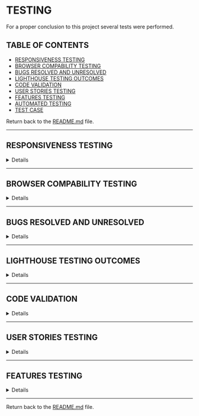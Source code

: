 # TESTING

For a proper conclusion to this project several tests were performed.

## TABLE OF CONTENTS

* [RESPONSIVENESS TESTING](#responsiveness-testing)
* [BROWSER COMPABILITY TESTING](#browser-compability-testing)
* [BUGS RESOLVED AND UNRESOLVED](#bugs-resolved-and-unresolved)
* [LIGHTHOUSE TESTING OUTCOMES](#lighthouse-testing-outcomes)
* [CODE VALIDATION](#code-validation)
* [USER STORIES TESTING](#user-stories-testing)
* [FEATURES TESTING](#features-testing)
* [AUTOMATED TESTING](#automated-testing)
* [TEST CASE](#test-case)

Return back to the [README.md](README.md) file.

- - -

## RESPONSIVENESS TESTING

<details>

The deployed application was tested on multiple devices to check for responsiveness issues. 

It works as expected according to the wireframes and no issue was found.

<img src="readme/documentation/responsiveness/amiresponsive.png">

|Device| Screenshot | 
|:---|:---: |
| 1200px |  <img src="readme/documentation/responsiveness/sizes/1200.png">  |
| 992px  |  <img src="readme/documentation/responsiveness/sizes/992.png">  |
| 768px  |  <img src="readme/documentation/responsiveness/sizes/768.png">  |
| 576px  |  <img src="readme/documentation/responsiveness/sizes/576.png"> |
| 320px  |  <img src="readme/documentation/responsiveness/sizes/320.png"> |


</details>

- - -

## BROWSER COMPABILITY TESTING


<details>

The deployed project was tested on multiple browsers to check for compatibility issues and works as expected.

|Browser | Screenshot | 
|:---:|:---: |
| Chrome | <img src="readme/documentation/browser/chrome.png"> |
| Edge  | <img src="readme/documentation/browser/edge.png"> |
| Firefox |  <img src="readme/documentation/browser/firefox.png"> |

</details>

- - -

## BUGS RESOLVED AND UNRESOLVED 

<details>

The issues listed in the table below were indentified during the development of the project.

### Resolved bugs and issues

|N.| Issue |  Action | Status | 
|:---|:--- |:--- |:--- |
|01| Instructions, Ingredients and Category fields weren't required to submit a new recipe | Remove null and blank = True and set a default | Closed | 
|02| edit/delete recipe available to all users | Add condition for user to authenticated and a super user to have edit/delete option render | Closed | 
|03| Brute forcing the URL to edit/delete recipe allowed non superuser to edit/delete recipes | Update views to have non-superusers redirected to 404 error page | Closed | 
|04| Brute forcing the URL to edit/delete comments allowed any user to edit/delete any other users' comments | Update views to have user's who isn't the comment owner redirected to 404 error page | Closed | 
|05| Alert messages wouldn't close when clicking the X | Add javascript to remove the element when the X is clicked | Closed | 
|06| edit/delete recipe available to all users | Add condition for user to authenticated and a super user to have edit/delete option render | Closed |
|09| Inpunt forms don't prepoulate fields with original comment or recipe values when editing | passed the recipe instance as an argument to the form constructor | Closed |
|10| Heroku deployment failing | Removed unused CAB import from msilib | Closed |
|11| Categories weren't rendering | In models.py relevant functions were moved inside catergories class as they were mistakenly sitting outside it | Closed | 
|12| 404 error page wasn't loading | Input handlere404 function to letseat views.py and at the end of relevant conditions in blog views.py   | Closed |
|13| Styles not rendering in live preview | Switch debug to true   | Closed |
|14| Console Error that messageRow is not a valid DOM element however it disappears when the alert message for logging in and out appears. | Delete relevant console.log from script.js | Closed |

### Unresolved bugs and issues

|N.| Issue |  Action | Status | 
|:---|:--- |:--- |:--- |
|01| Ingredients and Instructions do not render in the form of a list even when typed as such in the textareas. | Textarea field in the backend allow lists to be rendered on posted recipe. I have checked the views but isn't clear why the same textareas in the frontend and backend are operating differently | Open |
|02| When a user likes a recipe the like initial icon of a heart outline should fill in to be a solid heart but it doesn't | I have checked the html and views and can't find an obvious reason as to why it isn't changing | Open |

</details>

- - -

## LIGHTHOUSE TESTING OUTCOMES

<details>

The deployed project was tested using the Lighthouse Audit tool to check for any major issues. The results for each page are listed below.

|Page | Screenshot | Notes |
|:---:|:---: |:---: |
|Index Desktop |<img src="readme/documentation/performance/desktop/index.png">||
|Index Mobile |<img src="readme/documentation/performance/mobile/index.png">| Height and width for images stated as reason for lower score. I tried changin them but it made no difference. |
|All Recipes Desktop |<img src="readme/documentation/performance/desktop/all_recipes.png">||
|All Recipes Mobile |<img src="readme/documentation/performance/mobile/all_recipes.png">||
|Single Recipe Desktop |<img src="readme/documentation/performance/desktop/single_recipe.png">||
|Single Recipe Mobile |<img src="readme/documentation/performance/mobile/single_recipe.png">||
|Delete Comment Desktop |<img src="readme/documentation/performance/desktop/comment_delete.png">||
|Delete Comment Mobile |<img src="readme/documentation/performance/mobile/comment_delete.png">||
|Edit Comment Desktop |<img src="readme/documentation/performance/desktop/comment_edit.png">||
|Edit Comment Mobile |<img src="readme/documentation/performance/mobile/comment_edit.png">||
|Add Recipe Desktop |<img src="readme/documentation/performance/desktop/admin_recipe_create.png">||
|Add Recipe Mobile |<img src="readme/documentation/performance/mobile/admin_recipe_create.png">||
|Edit Recipe Desktop |<img src="readme/documentation/performance/desktop/admin_recipe_edit.png">||
|Edit Recipe Mobile |<img src="readme/documentation/performance/mobile/admin_recipe_edit.png">||
|Delete Recipe Desktop |<img src="readme/documentation/performance/desktop/admin_recipe_delete.png">||
|Delete Recipe Mobile |<img src="readme/documentation/performance/mobile/admin_recipe_delete.png">||
|Signup Desktop |<img src="readme/documentation/performance/desktop/signup.png">||
|Signup Mobile |<img src="readme/documentation/performance/mobile/signup.png">||
|Login Desktop |<img src="readme/documentation/performance/desktop/login.png">||
|Login Mobile |<img src="readme/documentation/performance/mobile/login.png">||
|Logout Desktop |<img src="readme/documentation/performance/desktop/logout.png">||
|Logout Mobile |<img src="readme/documentation/performance/mobile/logout.png">||

</details>

- - -

## CODE VALIDATION

<details>

### HTML

The [HTML W3C Validator](https://validator.w3.org/) to validate all HTML files.
In order to properly validate the HTML pages with Jinja syntax, the steps are followed for each file:

- Navigate to the deployed application using Google Chrome,
- Right-click anywhere on the page, and select View Page Source.
- Copy the entire "compiled" code, without any Jinja syntax., and use the validate by input method.

The result for each page are listed bellow:

|Page |Screenshot | Notes  | 
|:---:|:----------------------:|---|
| Index | <img src="readme/documentation/validation/html/index.png"> | No Errors |
| Products | <img src="readme/documentation/validation/html/index.png"> | No Errors |
| Single Product | <img src="readme/documentation/validation/html/product_details.png"> | No Errors |
| Events | <img src="readme/documentation/validation/html/events.png"> | No Errors |
| Single Event | <img src="readme/documentation/validation/html/single_event.png"> | No Errors |
| Add Product | <img src="readme/documentation/validation/html/add_product.png"> | No Errors |
| Edit Product | <img src="readme/documentation/validation/html/edit_product.png"> | No Errors |
| Add Event | <img src="readme/documentation/validation/html/add_event.png"> | No Errors |
| Edit Event | <img src="readme/documentation/validation/html/edit_event.png"> | No Errors |
| Bag | <img src="readme/documentation/validation/html/bag.png"> | No Errors |
| Checkout | <img src="readme/documentation/validation/html/checkout.png"> | No Errors |
| Checkout Success | <img src="readme/documentation/validation/html/checkout_success.png"> | No Errors |
| Coupon | <img src="readme/documentation/validation/html/coupon.png"> | No Errors |
| Feedback | <img src="readme/documentation/validation/html/feedback.png"> | No Errors |
| Single Feedback | <img src="readme/documentation/validation/html/feedback_detail.png"> | No Errors |
| Signup | <img src="readme/documentation/validation/html/signup.png"> | Error with signup form not accessible |
| Login | <img src="readme/documentation/validation/html/signin.png"> | No Errors |
| Logout | <img src="readme/documentation/validation/html/signout.png"> | No Errors |
| 404 | <img src="readme/documentation/validation/html/404.png"> | No Errors |

- - - 

### CSS

The [CSS Jigsaw Validator](https://jigsaw.w3.org/css-validator/) was used to validate the CSS file.

| File | Screenshot | Notes |
| --- | --- | --- |
| base.css | <img src="readme/documentation/validation/css/base.png">| No Errors |

- - - 

### JAVASCRIPT

The [JShint Validator](https://jshint.com/) was used to validate the JavaScript file.

| File | Screenshot | Notes |
| --- | --- | --- |
| checkout_stripe_element.js | <img src="readme/documentation/validation/javascript/checkout_stripe_element_1.png"> <img src="readme/documentation/validation/javascript/checkout_stripe_element_2.png">| No Errors |
| profiles_countryfield.js | <img src="readme/documentation/validation/javascript/profiles_countryfield.png"> | No Errors |


- - - 

### PYTHON

The [Code Institute Python Linter](https://pep8ci.herokuapp.com)was used to validate all Python files.

#### Network project

| File | Screenshot  | Notes|
| --- | ------ |:---:|
| settings.py |  <img src="readme/documentation/validation/python/hazelsnutsaboutvintage/settings.png">  | Pass |
| urls.py (main) |  <img src="readme/documentation/validation/python/hazelsnutsaboutvintage/urls.png">  | Pass |
| views.py | <img src="readme/documentation/validation/python/hazelsnutsaboutvintage/views.png">  | Pass |


#### Bag app

| File | Screenshot  | Notes|
| --- | --- | --- |
| bag_tools.py | <img src="readme/documentation/validation/python/bag/bag_tools.png">   | Pass |
| contexts.py | <img src="readme/documentation/validation/python/bag/contexts.png">   | Pass |
| urls.py | <img src="readme/documentation/validation/python/bag/urls.png">   | Pass |
| views.py |  <img src="readme/documentation/validation/python/bag/views.png">  | Pass |

#### Checkout app

| File | Screenshot  | Notes|
| --- | --- | --- |
| admin.py | <img src="readme/documentation/validation/python/checkout/admin.png">   | Pass |
| forms.py | <img src="readme/documentation/validation/python/checkout/forms.png">   | Pass |
| models.py | <img src="readme/documentation/validation/python/checkout/models.png">   | Pass |
| urls.py |  <img src="readme/documentation/validation/python/checkout/urls.png">  | Pass |
| views.py | <img src="readme/documentation/validation/python/checkout/views.png">   | Pass |
| signals.py | <img src="readme/documentation/validation/python/checkout/signals.png">   | Pass |
| webhook_handlers.py |  <img src="readme/documentation/validation/python/checkout/webhook_handlers.png">  | Pass |
| webhooks.py | <img src="readme/documentation/validation/python/checkout/webhooks.png">   | Pass |

#### Coupon app

| File | Screenshot  | Notes|
| --- | --- | --- |
| admin.py | <img src="readme/documentation/validation/python/coupon/admin.png">   | Pass |
| models.py | <img src="readme/documentation/validation/python/coupon/models.png">   | Pass |
| urls.py |  <img src="readme/documentation/validation/python/coupon/urls.png">  | Pass |
| views.py | <img src="readme/documentation/validation/python/coupon/views.png">   | Pass |

#### Events app

| File | Screenshot  | Notes|
| --- | --- | --- |
| admin.py | <img src="readme/documentation/validation/python/events/admin.png">   | Pass |
| forms.py | <img src="readme/documentation/validation/python/events/forms.png">   | Pass |
| models.py | <img src="readme/documentation/validation/python/events/models.png">   | Pass |
| urls.py |  <img src="readme/documentation/validation/python/events/urls.png">  | Pass |
| views.py | <img src="readme/documentation/validation/python/events/views.png">   | Pass |

#### Feedback app

| File | Screenshot  | Notes|
| --- | --- | --- |
| admin.py | <img src="readme/documentation/validation/python/feedback/admin.png">   | Pass |
| forms.py | <img src="readme/documentation/validation/python/feedback/forms.png">   | Pass |
| models.py | <img src="readme/documentation/validation/python/feedback/models.png">   | Pass |
| urls.py |  <img src="readme/documentation/validation/python/feedback/urls.png">  | Pass |
| views.py | <img src="readme/documentation/validation/python/feedback/views.png">   | Pass |


#### Home app

| File | Screenshot  | Notes|
| --- | --- | --- |
| urls.py |  <img src="readme/documentation/validation/python/home/urls.png">  | Pass |
| views.py | <img src="readme/documentation/validation/python/home/views.png">   | Pass |


#### Products app

| File | Screenshot  | Notes|
| --- | --- | --- |
| admin.py | <img src="readme/documentation/validation/python/products/admin.png">   | Pass |
| forms.py | <img src="readme/documentation/validation/python/products/forms.png">   | Pass |
| models.py | <img src="readme/documentation/validation/python/products/models.png">   | Pass |
| urls.py |  <img src="readme/documentation/validation/python/products/urls.png">  | Pass |
| views.py | <img src="readme/documentation/validation/python/products/views.png">   | Pass |
| widgets.py | <img src="readme/documentation/validation/python/products/widgets.png">   | Pass |


#### Profiles app

| File | Screenshot  | Notes|
| --- | --- | --- |
| forms.py | <img src="readme/documentation/validation/python/profiles/forms.png">   | Pass |
| models.py | <img src="readme/documentation/validation/python/profiles/models.png">   | Pass |
| urls.py |  <img src="readme/documentation/validation/python/profiles/urls.png">  | Pass |
| views.py | <img src="readme/documentation/validation/python/profiles/views.png">   | Pass |

</details>

- - -

## USER STORIES TESTING

<details>

The implemented User Stories were tested during the development of this project and also after it was finished.

### Site User

- - -

As a Site User, I want to be able to:

*Must Have*

| User Stories |  Notes|
| --- | --- | 
| I can click an Add to Bag button so that I can ladd the product to my bag to purchase. | Pass |
| I can enter my details so that I can pay for the product and have it delivered to the correct address. |  Pass |
| I can view a list of products so that I can choose one to buy. | Pass |
| I can view a product so that I can inspect the product in more detail and add it to my bag. | Pass |

*Should Have*

| User Stories |  Notes|
| --- | --- | 
| I can give feedback so that I can let the store owner know about my experience with the online store. |  Pass |
| I can sign up to be a member/ login as an existing member so that I can be a part of the site's community and receive updates. |  Pass |
| I can view my profile so that I can review my personal info and previous order history. |  Pass |


*Could Have*

| User Stories |  Notes|
| --- | --- | 
| I can get a coupon for a discount so that I can use it in-store. | Pass |
| edit or delete my comment so that if I made a spelling error or changed my mind about what I said I can edit or delete it. | Pass |
| I can view a list of events so that I can see if the store is running any events I would be interested in. | Pass |
| I can view an event so that I can inspect the event in more detail. | Pass |


### **Site Admin**


- - -

As Site Admin for the site I want to be able to:

*Must Have*

| User Stories |  Notes|
| --- | --- | 
| create, edit and delete products so that I can be in control of what products are shown to Site Users. | Pass |
| create, edit and delete events so that I can be in control of what events are shown to Site Users. | Pass |


*Should Have*

| User Stories |  Notes|
| --- | --- | 
| assign a category, size and brand to the products so that Site Users will be able to find products specific to what they need. | Pass |
| offer a coupon after a purchase so that I can draw Site Users users back to my store. | Pass |
|  view my customers feedback so that I can see the areas in which the business is lacking and improve. | Pass |

</details>

- - -

## FEATURES TESTING

<details>

| Page | User Action | Expected Result| Notes |
| --- | --- | --- | --- |
| **Index**   |  |  | |
| | Click on Logo | Redirection to Index page | Pass |
| | Click on Nav Toggle | Show Nav items - Home, Recipes, Signup, Login | Pass |
| | Click on Nav Toggle (while logged in) | Show Nav items - Home, Recipes, Logout | Pass |
| | Click on Nav Toggle (while admin logged in) | Show Nav items - Home, Recipes, Logout, Add Recipe | Pass |
| | Click on Home button | Redirection to Index page | Pass |
| | Click on Discover Recipes | Redirection to All Recipes page | Pass |
| | Click on Sign Up button  | Redirection to Sign Up page | Pass |
| | Click on Login button | Redirection to Login page | Pass |
| | Click on Discover Recipes button | Redirection to All Recipes page | Pass |
| **Sign Up** |  |  |  |
| | Click Sign Up button | Username required | Pass |
| | Click Sign Up button (username provided) | Password required | Pass |
| | Click Sign Up button (username and password provided) | Password (again) required | Pass |
| | Click Sign Up button with all valid information | Redirection to Index page and displays message | Pass |
| | Click Sign Up button (username, email (already in use), password, password (again) provided, passwords matching) | Field only accepts new email | Pass |
| | Click Sign Up button (username, password, password (again) provided, passwords matching, using invalid password format) | Field will only accept password format  | Pass |
| | Click Sign Up button (username, password, password (again) provided, passwords not matching) | Passwords required to match | Pass |
| | Click on Login link | Redirection to Login page | Pass |
| | Click Cancel button | Redirection to Index page | Pass |
| **Log In** |  |  |  |
| | Click Login button | Username required | Pass |
| | Click Login button (username provided) | Password required | Pass |
| | Click Login button (valid username and invalid password provided) | Username and/or password incorrect | Pass |
| | Click Login button (invalid username provided) | username and/or password incorrect  | Pass |
| | Enter user email address in username field | field will only accept valid username | Pass |
| | Enter valid password | Field will only accept password format | Pass |
| | Click Login button with all valid information | Redirection to Index page and displays message | Pass |
| | Click on Sign Up link | Redirection to Sign Up page | Pass |
| | Click Cancel button | Redirection to Index page | Pass |
| **Log Out** |  |  |  |
| | click on dropdown menu, then log out | Redirects to log out page | Pass |
| | Click to confirm to sign out  | Redirects to landing page and displays message with the sign out confirmation | Pass |
| | Click Cancel button | Redirection to Index page | Pass |
| **Products** |  |  |  |
| | Click image on a product | User will be redirected to the Product Detail page | Pass |
| | Click each option in sort by drop down | Products' order changes depending on what they're being sorted by | Pass |
| **Product Detail** |  |  |  |
| | Click the Add to Bag button | Success message to say item has been added to bag, bag icon show the value of the products in the bag | Pass |
| | Click delete on product (only visable to admin)  | Product will be permanently deleted and User will be redirected to the Product | Pass  |
| | Click edit on product (only visable to admin) | User is redirected to Edit Product page | Pass |
| | Brute forcing the URL to delete product if not logged in | Redirects user to login page | Pass | 
| | Brute forcing the URL to delete product while logged in (NOT admin) | Redirects user to error page | Pass |
| | Brute forcing the URL to edit product if not logged in | Redirects user to login page | Pass | 
| | Brute forcing the URL to edit product while logged in not as (NOT admin) | Redirects user to error page | Pass |
| **Events** |  |  |  |
| | Click button on a event | User will be redirected to the Event Detail page | Pass |
| **Event Detail** |  |  |  |
| | Click go back button  | User is redirected to Events page | Pass  |
| | Click delete on event (only visable to admin)  | User is redirected to Delete Event confirmation page | Pass  |
| | Click edit on event (only visable to admin) | User is redirected to Edit event page | Pass   |
| | Brute forcing the URL to delete event if not logged in | Redirects user to login page | Pass | 
| | Brute forcing the URL to delete event while logged in (NOT admin) | Redirects user to error page | Pass |
| | Brute forcing the URL to edit event if not logged in | Redirects user to login page | Pass | 
| | Brute forcing the URL to edit event while logged in not as (NOT admin) | Redirects user to error page | Pass |
| **Add Product** |  |  |  |
| | Click Submit on add product form without adding content | User is prompted to enter something into each field before submitting | Pass |
| | Click Cancel on add product form | User will be redirected to Products | Pass |
| **Edit Product** | | | | 
| | Fill in post form and click submit | Original product can be edited and User will be redirected to the Products | Pass | 
| | Click on the Cancel button | User will be redirected to the Products | Pass | 
| **Add Event** |  |  |  |
| | Click Submit on add event form without adding content | User is prompted to enter something into each field before submitting | Pass |
| | Click Cancel on add event form | User will be redirected to Events | Pass |
| **Edit Event** | | | | 
| | Fill in post form and click submit | Original event can be edited and User will be redirected to the Events | Pass | 
| | Click on the Cancel button | User will be redirected to the Events | Pass | 
| **Delete Event** | | | | 
| | Click on the Delete button | Event will be permanently deleted and User will be redirected to the Events | Pass | 
| | Click on the Cancel button | User will be redirected to the Events | Pass | 
| **Error Pages** | | | | 
| | Click on Home button | User will be redirected to Index page | Pass | 
| **Bag** |  |  |  |
| | Click the Secure Checkout button | Redirected to Checkout page | Pass |
| | Click the Keep Shopping button | Redirected to Products | Pass |
| | Click the Remove link | Item is removed from bag | Pass |
| **Checkout** |  |  |  |
| | Click the Complete Order without filling in required fields | Request denied until all required fields are entered | Pass |
| **Checkout Sucess** |  |  |  |
| | Click the Coupon button | Redirected to new tab with coupon | Pass |
| | Click the submit button for feedback | All fields must be filled out before submitting | Pass |
| **Feedback** |  |  |  |
| | Click button on a event | User will be redirected to the Event Detail page | Pass |
| **Feedback Detail** |  |  |  |
| | Click go back button  | User is redirected to Events page | Pass  |
| **Footer** | | | | 
| | Click on Facebook Icon | Opens new tab to Facebook | Pass |
| | Click on Instagram Icon | Opens new tab to Instagram | Pass |
| | Click on submit | Email address required | Pass |

</details>

- - -

Return back to the [README.md](README.md) file.